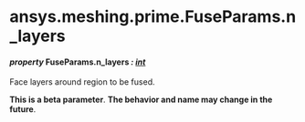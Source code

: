 # ansys.meshing.prime.FuseParams.n_layers



#### *property* FuseParams.n_layers *: [int](https://docs.python.org/3.11/library/functions.html#int)*

Face layers around region to be fused.

**This is a beta parameter**. **The behavior and name may change in the future**.

<!-- !! processed by numpydoc !! -->
